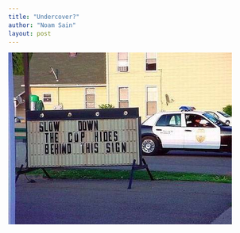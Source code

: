 ```yaml
---
title: "Undercover?"
author: "Noam Sain"
layout: post
---
```


![cop hides behind sign](/assets/2013/2013-04-20100408.jpg "Cop sign")
